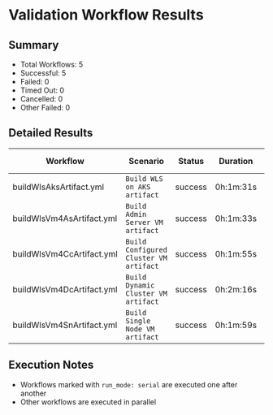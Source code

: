# Validation Workflow Results

## Summary
- Total Workflows: 5
- Successful: 5
- Failed: 0
- Timed Out: 0
- Cancelled: 0
- Other Failed: 0

## Detailed Results

| Workflow | Scenario | Status | Duration | Run URL |
|----------|----------|---------|-----------|----------|
| buildWlsAksArtifact.yml | `Build WLS on AKS artifact` | success | 0h:1m:31s | [View Run](https://github.com/oracle/weblogic-azure/actions/runs/18026178106) |
| buildWlsVm4AsArtifact.yml | `Build Admin Server VM artifact` | success | 0h:1m:33s | [View Run](https://github.com/oracle/weblogic-azure/actions/runs/18026179729) |
| buildWlsVm4CcArtifact.yml | `Build Configured Cluster VM artifact` | success | 0h:1m:55s | [View Run](https://github.com/oracle/weblogic-azure/actions/runs/18026181303) |
| buildWlsVm4DcArtifact.yml | `Build Dynamic Cluster VM artifact` | success | 0h:2m:16s | [View Run](https://github.com/oracle/weblogic-azure/actions/runs/18026182843) |
| buildWlsVm4SnArtifact.yml | `Build Single Node VM artifact` | success | 0h:1m:59s | [View Run](https://github.com/oracle/weblogic-azure/actions/runs/18026184560) |


## Execution Notes
- Workflows marked with `run_mode: serial` are executed one after another
- Other workflows are executed in parallel
